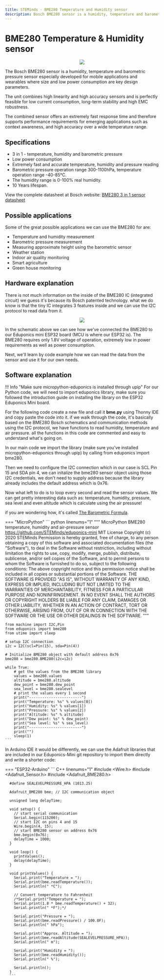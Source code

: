 ```yaml
---
title: STEMinds - BME280 Temperature and Humidity sensor
description: Bosch BME280 sensor is a humidity, temperature and barometric pressure sensor especially developed for mobile applications and wearables where size and low power consumption are key design parameters.
---
```


# BME280 Temperature & Humidity sensor

<p align="center">
  <img src="https://cdn.steminds.com/docs/kits/eduponics_mini/bme280.png">
</p>

The Bosch BME280 sensor is a humidity, temperature and barometric pressure sensor especially developed for mobile applications and wearables where size and low power consumption are key design parameters.

The unit combines high linearity and high accuracy sensors and is perfectly feasible for low current consumption, long-term stability and high EMC robustness.

The combined sensor offers an extremely fast response time and therefore supports performance requirements for emerging applications such as context awareness, and high accuracy over a wide temperature range.

## Specifications

* 3 in 1 - temperature, humidity and barometric pressure
* Low power consumption
* Extremely fast and accurate temperature, humidity and pressure reading
* Barometric pressure operation range 300-1100hPa, temperature operation range -40-85°C.
* The humidity range is 0-100% real humidity.
* 10 Years lifespan.

View the complete datasheet at Bosch website: [BME280 3 in 1 sensor datasheet](https://www.bosch-sensortec.com/media/boschsensortec/downloads/datasheets/bst-bme280-ds002.pdf)

## Possible applications

Some of the great possible applications we can use the BME280 for are:

* Temperature and humidity measurement
* Barometric pressure measurement
* Measuring approximate height using the barometric sensor
* Weather station
* Indoor air quality monitoring
* Smart agriculture
* Green house monitoring

## Hardware explanation

There is not much information on the inside of the BME280 IC (integrated circuit) we guess it's because its Bosch patented technology. what we do know is that the tiny IC integrates 3 features inside and we can use the I2C protocol to read data from it.

<p align="center">
  <img src="https://cdn.steminds.com/docs/kits/eduponics_mini/BME280_schematic.png">
</p>

In the schematic above we can see how we've connected the BME280 to our Eduponics mini ESP32 board (MCU is where our ESP32 is). The BME280 requires only 1.8V voltage of operation, extremely low in power requirements as well as power consumption.

Next, we'll learn by code example how we can read the data from the sensor and use it for our own needs.

## Software explanation

!!! Info "Make sure micropython-eduponics is installed through upip"
    For our Python code, we will need to import eduponics library, make sure you followed the introduction guide on installing the library on the ESP32 Eduponics Mini board.

For the following code create a new file and call it <b>bme.py</b> using Thonny IDE and copy paste the code into it. if we walk through the code, it's basically based on the BME280 Bosch schematics and communication methods using the I2C protocol, we have functions to read humidity, temperature and air pressure. all the functions in this code are commented and easy to understand what's going on.

In our main code we import the library (make sure you've installed micropython-eduponics through upip) by calling from eduponics import bme280.

Then we need to configure the I2C connection which in our case is SCL Pin 15 and SDA pin 4, we can initalize the bme280 sensor object using those I2C credentials, we don't need to supply address because the library already includes the default address which is 0x76.

Now what left to do is to loop every second and read the sensor values. We can get pretty interesting data such as: temperature, humidity, pressure, sea level and even altitude which is calculate using the air pressure!

if you are wondering how, it's called [The Barometric Formula](https://en.wikipedia.org/wiki/Barometric_formula).

=== "MicroPython"
    ``` python linenums="1"
    """
    MicroPython BME280 temperature, humidity and air-pressure sensor
    https://github.com/STEMinds/eduponics-mini
    MIT License
    Copyright (c) 2020 STEMinds
    Permission is hereby granted, free of charge, to any person obtaining a copy
    of this software and associated documentation files (the "Software"), to deal
    in the Software without restriction, including without limitation the rights
    to use, copy, modify, merge, publish, distribute, sublicense, and/or sell
    copies of the Software, and to permit persons to whom the Software is
    furnished to do so, subject to the following conditions:
    The above copyright notice and this permission notice shall be included in all
    copies or substantial portions of the Software.
    THE SOFTWARE IS PROVIDED "AS IS", WITHOUT WARRANTY OF ANY KIND, EXPRESS OR
    IMPLIED, INCLUDING BUT NOT LIMITED TO THE WARRANTIES OF MERCHANTABILITY,
    FITNESS FOR A PARTICULAR PURPOSE AND NONINFRINGEMENT. IN NO EVENT SHALL THE
    AUTHORS OR COPYRIGHT HOLDERS BE LIABLE FOR ANY CLAIM, DAMAGES OR OTHER
    LIABILITY, WHETHER IN AN ACTION OF CONTRACT, TORT OR OTHERWISE, ARISING FROM,
    OUT OF OR IN CONNECTION WITH THE SOFTWARE OR THE USE OR OTHER DEALINGS IN THE
    SOFTWARE.
    """

    from machine import I2C,Pin
    from eduponics import bme280
    from utime import sleep

    # setup I2C connection
    i2c = I2C(scl=Pin(15), sda=Pin(4))

    # Initialize BME280 object with default address 0x76
    bme280 = bme280.BME280(i2c=i2c)

    while True:
        # get the values from the BME280 library
        values = bme280.values
        altitude = bme280.altitude
        dew_point = bme280.dew_point
        sea_level = bme280.sealevel
        # print the values every 1 second
        print("------------------------")
        print("Temperature: %s" % values[0])
        print("Humidity: %s" % values[1])
        print("Pressure: %s" % values[2])
        print("Altitude: %s" % altitude)
        print("Dew point: %s" % dew_point)
        print("Sea level: %s" % sea_level)
        print("------------------------")
        print("")
        sleep(1)
    ```

In Arduino IDE it would be differently, we can use the Adafruit libraries that are included in our Eduponics-Mini git repository to import them directly and write a shorter code:

=== "ESP32-Arduino"
      ``` C++ linenums="1"
      #include <Wire.h>
      #include <Adafruit_Sensor.h>
      #include <Adafruit_BME280.h>

      #define SEALEVELPRESSURE_HPA (1013.25)

      Adafruit_BME280 bme; // I2C communication object

      unsigned long delayTime;

      void setup() {
        // start serial communication
        Serial.begin(115200);
        // start I2C on pins 4 and 15
        Wire.begin(4, 15);
        // start BME280 sensor on address 0x76
        bme.begin(0x76);  
        delayTime = 1000;
      }

      void loop() {
        printValues();
        delay(delayTime);
      }

      void printValues() {
        Serial.print("Temperature = ");
        Serial.print(bme.readTemperature());
        Serial.println(" *C");

        // Convert temperature to Fahrenheit
        /*Serial.print("Temperature = ");
        Serial.print(1.8 * bme.readTemperature() + 32);
        Serial.println(" *F");*/

        Serial.print("Pressure = ");
        Serial.print(bme.readPressure() / 100.0F);
        Serial.println(" hPa");

        Serial.print("Approx. Altitude = ");
        Serial.print(bme.readAltitude(SEALEVELPRESSURE_HPA));
        Serial.println(" m");

        Serial.print("Humidity = ");
        Serial.print(bme.readHumidity());
        Serial.println(" %");

        Serial.println();
      }
      ```
